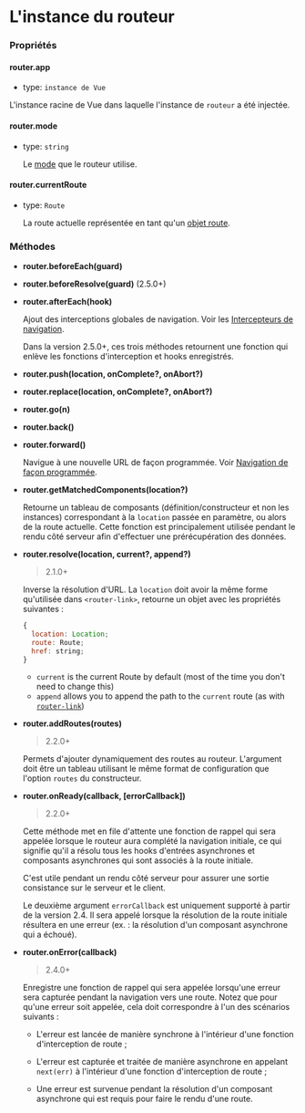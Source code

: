 # L'instance du routeur

### Propriétés

#### router.app

- type: `instance de Vue`

 L'instance racine de Vue dans laquelle l'instance de `routeur` a été injectée.

#### router.mode

- type: `string`

  Le [mode](options.md#mode) que le routeur utilise.

#### router.currentRoute

- type: `Route`

  La route actuelle représentée en tant qu'un [objet route](route-object.md).

### Méthodes

- **router.beforeEach(guard)**
- **router.beforeResolve(guard)** (2.5.0+)
- **router.afterEach(hook)**

  Ajout des interceptions globales de navigation. Voir les [Intercepteurs de navigation](../advanced/navigation-guards.md).

  Dans la version 2.5.0+, ces trois méthodes retournent une fonction qui enlève les fonctions d'interception et hooks enregistrés.

- **router.push(location, onComplete?, onAbort?)**
- **router.replace(location, onComplete?, onAbort?)**
- **router.go(n)**
- **router.back()**
- **router.forward()**

  Navigue à une nouvelle URL de façon programmée. Voir [Navigation de façon programmée](../essentials/navigation.md).

- **router.getMatchedComponents(location?)**

  Retourne un tableau de composants (définition/constructeur et non les instances) correspondant à la `location` passée en paramètre, ou alors de la route actuelle. Cette fonction est principalement utilisée pendant le rendu côté serveur afin d'effectuer une prérécupération des données.

- **router.resolve(location, current?, append?)**

  > 2.1.0+

  Inverse la résolution d'URL. La `location` doit avoir la même forme qu'utilisée dans `<router-link>`, retourne un objet avec les propriétés suivantes :

  ``` js
  {
    location: Location;
    route: Route;
    href: string;
  }
  ```

  - `current` is the current Route by default (most of the time you don't need to change this)
  - `append` allows you to append the path to the `current` route (as with [`router-link`](router-link.md#props))

- **router.addRoutes(routes)**

  > 2.2.0+

  Permets d'ajouter dynamiquement des routes au routeur. L'argument doit être un tableau utilisant le même format de configuration que l'option `routes` du constructeur.

- **router.onReady(callback, [errorCallback])**

  > 2.2.0+

  Cette méthode met en file d'attente une fonction de rappel qui sera appelée lorsque le routeur aura complété la navigation initiale, ce qui signifie qu'il a résolu tous les hooks d'entrées asynchrones et composants asynchrones qui sont associés à la route initiale.

  C'est utile pendant un rendu côté serveur pour assurer une sortie consistance sur le serveur et le client.

  Le deuxième argument `errorCallback` est uniquement supporté à partir de la version 2.4. Il sera appelé lorsque la résolution de la route initiale résultera en une erreur (ex. : la résolution d'un composant asynchrone qui a échoué).

- **router.onError(callback)**

  > 2.4.0+

  Enregistre une fonction de rappel qui sera appelée lorsqu'une erreur sera capturée pendant la navigation vers une route. Notez que pour qu'une erreur soit appelée, cela doit correspondre à l'un des scénarios suivants :

  - L'erreur est lancée de manière synchrone à l'intérieur d'une fonction d'interception de route ;

  - L'erreur est capturée et traitée de manière asynchrone en appelant `next(err)` à l'intérieur d'une fonction d'interception de route ;

  - Une erreur est survenue pendant la résolution d'un composant asynchrone qui est requis pour faire le rendu d'une route.
